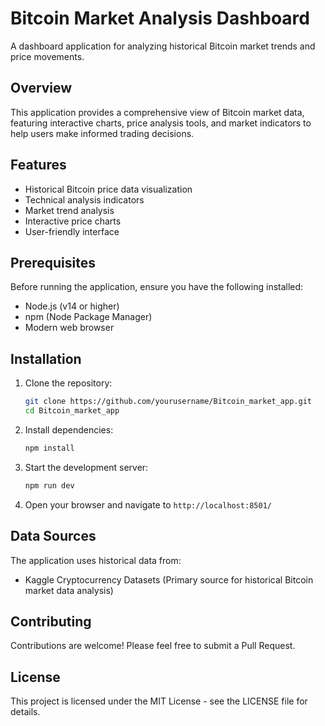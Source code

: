 # Bitcoin Market Analysis Dashboard

A dashboard application for analyzing historical Bitcoin market trends and price movements.

## Overview

This application provides a comprehensive view of Bitcoin market data, featuring interactive charts, price analysis tools, and market indicators to help users make informed trading decisions.

## Features

- Historical Bitcoin price data visualization
- Technical analysis indicators
- Market trend analysis
- Interactive price charts
- User-friendly interface

## Prerequisites

Before running the application, ensure you have the following installed:

- Node.js (v14 or higher)
- npm (Node Package Manager)
- Modern web browser

## Installation

1. Clone the repository:
   ```bash
   git clone https://github.com/yourusername/Bitcoin_market_app.git
   cd Bitcoin_market_app
   ```

2. Install dependencies:
   ```bash
   npm install
   ```

3. Start the development server:
   ```bash
   npm run dev
   ```

4. Open your browser and navigate to `http://localhost:8501/`

## Data Sources

The application uses historical data from:
- Kaggle Cryptocurrency Datasets (Primary source for historical Bitcoin market data analysis)

## Contributing

Contributions are welcome! Please feel free to submit a Pull Request.

## License

This project is licensed under the MIT License - see the LICENSE file for details.
